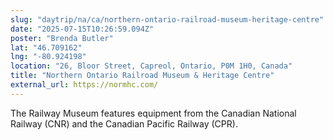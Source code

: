 ```yaml
---
slug: "daytrip/na/ca/northern-ontario-railroad-museum-heritage-centre"
date: "2025-07-15T10:26:59.094Z"
poster: "Brenda Butler"
lat: "46.709162"
lng: "-80.924198"
location: "26, Bloor Street, Capreol, Ontario, P0M 1H0, Canada"
title: "Northern Ontario Railroad Museum & Heritage Centre"
external_url: https://normhc.com/
---
```

The Railway Museum features equipment from the Canadian National Railway (CNR) and the Canadian Pacific Railway (CPR).